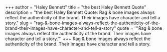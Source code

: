 +++
author = "Haley Bennett"
title = "the best Haley Bennett Quote"
description = "the best Haley Bennett Quote: Rag & bone images always reflect the authenticity of the brand. Their images have character and tell a story."
slug = "rag-&-bone-images-always-reflect-the-authenticity-of-the-brand-their-images-have-character-and-tell-a-story"
quote = '''Rag & bone images always reflect the authenticity of the brand. Their images have character and tell a story.'''
+++
Rag & bone images always reflect the authenticity of the brand. Their images have character and tell a story.
